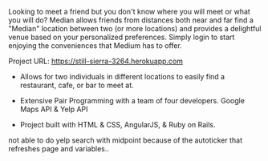 
Looking to meet a friend but you don't know where you will meet or what you will do? Median allows friends from distances both near and far find a "Median" location between two (or more locations) and provides a delightful venue based on your personalized preferences. Simply login to start enjoying the conveniences that Medium has to offer.

Project URL: https://still-sierra-3264.herokuapp.com

- Allows for two individuals in different locations to easily find a restaurant, cafe, or bar to meet at. 

- Extensive Pair Programming with a team of four developers.
Google Maps API & Yelp API

- Project built with HTML & CSS, AngularJS, & Ruby on Rails. 

not able to do yelp search with midpoint because of the autoticker that refreshes page and variables..

